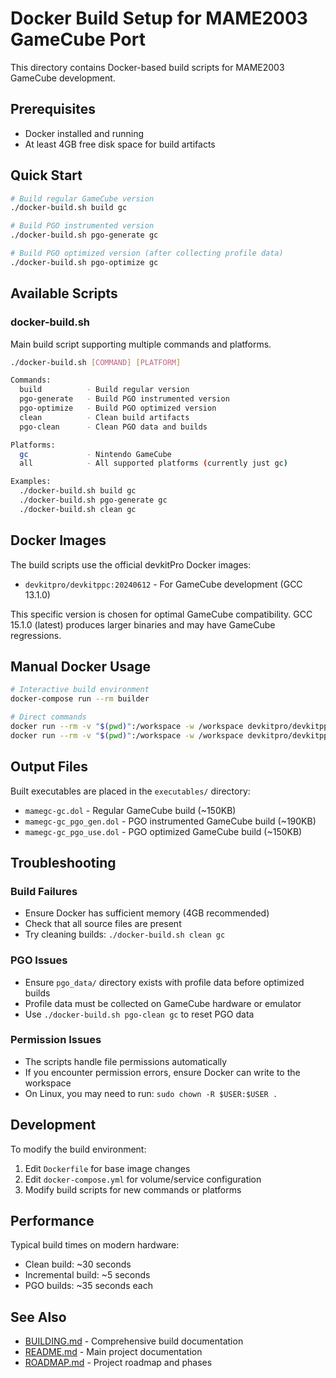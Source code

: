 # Docker Build Setup for MAME2003 GameCube Port

This directory contains Docker-based build scripts for MAME2003 GameCube development.

## Prerequisites

- Docker installed and running
- At least 4GB free disk space for build artifacts

## Quick Start

```bash
# Build regular GameCube version
./docker-build.sh build gc

# Build PGO instrumented version
./docker-build.sh pgo-generate gc

# Build PGO optimized version (after collecting profile data)
./docker-build.sh pgo-optimize gc
```

## Available Scripts

### docker-build.sh

Main build script supporting multiple commands and platforms.

```bash
./docker-build.sh [COMMAND] [PLATFORM]

Commands:
  build          - Build regular version
  pgo-generate   - Build PGO instrumented version
  pgo-optimize   - Build PGO optimized version
  clean          - Clean build artifacts
  pgo-clean      - Clean PGO data and builds

Platforms:
  gc             - Nintendo GameCube
  all            - All supported platforms (currently just gc)

Examples:
  ./docker-build.sh build gc
  ./docker-build.sh pgo-generate gc
  ./docker-build.sh clean gc
```

## Docker Images

The build scripts use the official devkitPro Docker images:
- `devkitpro/devkitppc:20240612` - For GameCube development (GCC 13.1.0)

This specific version is chosen for optimal GameCube compatibility. GCC 15.1.0 (latest) produces larger binaries and may have GameCube regressions.

## Manual Docker Usage

```bash
# Interactive build environment
docker-compose run --rm builder

# Direct commands
docker run --rm -v "$(pwd)":/workspace -w /workspace devkitpro/devkitppc:20240612 make gc
docker run --rm -v "$(pwd)":/workspace -w /workspace devkitpro/devkitppc:20240612 make gc-pgo-generate
```

## Output Files

Built executables are placed in the `executables/` directory:
- `mamegc-gc.dol` - Regular GameCube build (~150KB)
- `mamegc-gc_pgo_gen.dol` - PGO instrumented GameCube build (~190KB)
- `mamegc-gc_pgo_use.dol` - PGO optimized GameCube build (~150KB)

## Troubleshooting

### Build Failures

- Ensure Docker has sufficient memory (4GB recommended)
- Check that all source files are present
- Try cleaning builds: `./docker-build.sh clean gc`

### PGO Issues

- Ensure `pgo_data/` directory exists with profile data before optimized builds
- Profile data must be collected on GameCube hardware or emulator
- Use `./docker-build.sh pgo-clean gc` to reset PGO data

### Permission Issues

- The scripts handle file permissions automatically
- If you encounter permission errors, ensure Docker can write to the workspace
- On Linux, you may need to run: `sudo chown -R $USER:$USER .`

## Development

To modify the build environment:
1. Edit `Dockerfile` for base image changes
2. Edit `docker-compose.yml` for volume/service configuration
3. Modify build scripts for new commands or platforms

## Performance

Typical build times on modern hardware:
- Clean build: ~30 seconds
- Incremental build: ~5 seconds
- PGO builds: ~35 seconds each

## See Also

- [BUILDING.md](../BUILDING.md) - Comprehensive build documentation
- [README.md](../README.md) - Main project documentation
- [ROADMAP.md](../ROADMAP.md) - Project roadmap and phases
